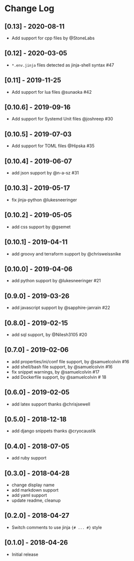 # Change Log

## [0.13] - 2020-08-11
* Add support for cpp files by @StoneLabs

## [0.12] - 2020-03-05
* `*.env.jinja` files detected as jinja-shell syntax #47

## [0.11] - 2019-11-25
* Add support for lua files @sunaoka #42

## [0.10.6] - 2019-09-16
* Add support for Systemd Unit files @joshreep #30

## [0.10.5] - 2019-07-03
* Add support for TOML files @Hipska #35

## [0.10.4] - 2019-06-07
* add json support by @n-a-sz #31

## [0.10.3] - 2019-05-17
* fix jinja-python @lukesneeringer

## [0.10.2] - 2019-05-05
* add css support by @gsemet

## [0.10.1] - 2019-04-11
* add groovy and terraform support by @chrisweissnike

## [0.10.0] - 2019-04-06
* add python support by @lukesneeringer #21

## [0.9.0] - 2019-03-26
* add javascript support by @sapphire-janrain #22

## [0.8.0] - 2019-02-15
- add sql support, by @Nilesh3105 #20

## [0.7.0] - 2019-02-06
- add properties/ini/conf file support, by @samuelcolvin #16
- add shell/bash file support, by @samuelcolvin #16
- fix snippet warnings, by @samuelcolvin #17
- add Dockerfile support, by @samuelcolvin # 18

## [0.6.0] - 2019-02-05
- add latex support thanks @chrisjsewell

## [0.5.0] - 2018-12-18
- add django snippets thanks @cryocaustik

## [0.4.0] - 2018-07-05
- add ruby support

## [0.3.0] - 2018-04-28
- change display name
- add markdown support
- add yaml support
- update readme, cleanup

## [0.2.0] - 2018-04-27
- Switch comments to use jinja `{# ... #}` style

## [0.1.0] - 2018-04-26
- Initial release
